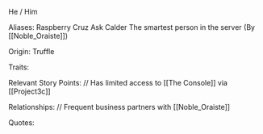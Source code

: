 He / Him

Aliases:
 Raspberry
 Cruz
 Ask Calder
 The smartest person in the server (By [[Noble_Oraiste]])
 
Origin: Truffle

Traits:

Relevant Story Points:
 // Has limited access to [[The Console]] via [[Project3c]]

Relationships:
 // Frequent business partners with [[Noble_Oraiste]]

Quotes: